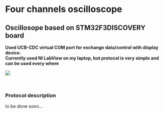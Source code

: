 Four channels oscilloscope
================

<h2>Oscillosope based on STM32F3DISCOVERY board</h2>
<p><b>Used UCB-CDC virtual COM port for exchange data/control with display device.<br>
Currently used NI LabView on my laptop, but protocol is very simple and can be used every where</b></p>

<p><img src="https://lh6.googleusercontent.com/-5T37FqDcdIg/Uu1iTxx9z-I/AAAAAAAALas/inmM3MRnohg/s800/oscilloscope_4ch.jpg" /> </p>
<br>
<h3>Protocol description</h3>
<p>to be done soon...</p>
